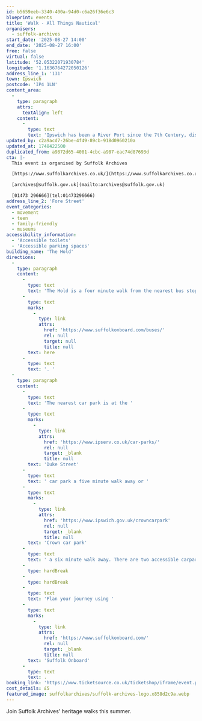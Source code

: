 ```yaml
---
id: b5659eeb-3340-400a-94d0-c6a26f36e6c3
blueprint: events
title: 'Walk - All Things Nautical'
organisers:
  - suffolk-archives
start_date: '2025-08-27 14:00'
end_date: '2025-08-27 16:00'
free: false
virtual: false
latitude: '52.05322071930784'
longitude: '1.1636764272050126'
address_line_1: '131'
town: Ipswich
postcode: 'IP4 1LN'
content_area:
  -
    type: paragraph
    attrs:
      textAlign: left
    content:
      -
        type: text
        text: 'Ipswich has been a River Port since the 7th Century, discover its history and recent redevelopment on this Waterside Walk, and hear tales of sailors and smugglers, shipbuilding and the Press Gang.'
updated_by: c2a9acd7-26be-4f49-89cb-918d0960210a
updated_at: 1748422500
duplicated_from: a9872d65-4081-4cbc-a987-eac74d87693d
cta: |-
  This event is organised by Suffolk Archives

  [https://www.suffolkarchives.co.uk/](https://www.suffolkarchives.co.uk/)

  [archives@suffolk.gov.uk](mailto:archives@suffolk.gov.uk)

  [01473 296666](tel:01473296666)
address_line_2: 'Fore Street'
event_categories:
  - movement
  - teen
  - family-friendly
  - museums
accessibility_information:
  - 'Accessible toilets'
  - 'Accessible parking spaces'
building_name: 'The Hold'
directions:
  -
    type: paragraph
    content:
      -
        type: text
        text: 'The Hold is a four minute walk from the nearest bus stop - see the latest bus timetables '
      -
        type: text
        marks:
          -
            type: link
            attrs:
              href: 'https://www.suffolkonboard.com/buses/'
              rel: null
              target: null
              title: null
        text: here
      -
        type: text
        text: '. '
  -
    type: paragraph
    content:
      -
        type: text
        text: 'The nearest car park is at the '
      -
        type: text
        marks:
          -
            type: link
            attrs:
              href: 'https://www.ipserv.co.uk/car-parks/'
              rel: null
              target: _blank
              title: null
        text: 'Duke Street'
      -
        type: text
        text: ' car park a five minute walk away or '
      -
        type: text
        marks:
          -
            type: link
            attrs:
              href: 'https://www.ipswich.gov.uk/crowncarpark'
              rel: null
              target: _blank
              title: null
        text: 'Crown car park'
      -
        type: text
        text: ' a six minute walk away. There are two accessible carpark spaces for blue badge holders in The Hold car park.'
      -
        type: hardBreak
      -
        type: hardBreak
      -
        type: text
        text: 'Plan your journey using '
      -
        type: text
        marks:
          -
            type: link
            attrs:
              href: 'https://www.suffolkonboard.com/'
              rel: null
              target: _blank
              title: null
        text: 'Suffolk Onboard'
      -
        type: text
        text: .
booking_link: 'https://www.ticketsource.co.uk/ticketshop/iframe/event.php?eventhash=e-vxbdkv&target=&iframe=true'
cost_details: £5
featured_image: suffolkarchives/suffolk-archives-logo.x858d2c9a.webp
---
```

Join Suffolk Archives' heritage walks this summer.